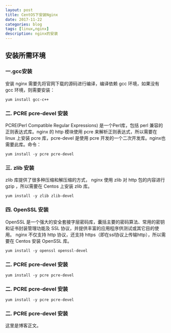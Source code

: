 ```yaml
---
layout: post
title: CentOS下安装Nginx
date: 2017-11-22
categories: blog
tags: [linux,nginx]
description: nginx的安装
---
```

<h2 id="toc_0">安装所需环境</h2>
<h3 id="toc_1">一.gcc安装</h3>
<p>安装 nginx 需要先将官网下载的源码进行编译，编译依赖 gcc 环境，如果没有 gcc 环境，则需要安装：</p>
<pre><code class="language-none">yum install gcc-c++</code></pre>

<h3 id="toc_1">二. PCRE pcre-devel 安装</h3>
<p>PCRE(Perl Compatible Regular Expressions) 是一个Perl库，包括 perl 兼容的正则表达式库。nginx 的 http 模块使用 pcre 来解析正则表达式，所以需要在 linux 上安装 pcre 库，pcre-devel 是使用 pcre 开发的一个二次开发库。nginx也需要此库。命令：</p>
<pre><code class="language-none">yum install -y pcre pcre-devel</code></pre>


<h3 id="toc_1">三. zlib 安装</h3>
<p>zlib 库提供了很多种压缩和解压缩的方式， nginx 使用 zlib 对 http 包的内容进行 gzip ，所以需要在 Centos 上安装 zlib 库。</p>
<p></p>
<pre><code class="language-none">yum install -y zlib zlib-devel</code></pre>

<h3 id="toc_1">四. OpenSSL 安装</h3>
<p>OpenSSL 是一个强大的安全套接字层密码库，囊括主要的密码算法、常用的密钥和证书封装管理功能及 SSL 协议，并提供丰富的应用程序供测试或其它目的使用。
nginx 不仅支持 http 协议，还支持 https（即在ssl协议上传输http），所以需要在 Centos 安装 OpenSSL 库。</p>
<p></p>
<pre><code class="language-none">yum install -y openssl openssl-devel</code></pre>

<h3 id="toc_1">二. PCRE pcre-devel 安装</h3>
<p></p>
<p></p>
<pre><code class="language-none">yum install -y pcre pcre-devel</code></pre>

<h3 id="toc_1">二. PCRE pcre-devel 安装</h3>
<p></p>
<p></p>
<pre><code class="language-none">yum install -y pcre pcre-devel</code></pre>


<h3 id="toc_1">二. PCRE pcre-devel 安装</h3>
<p></p>
<p></p>



这里是博客正文。












